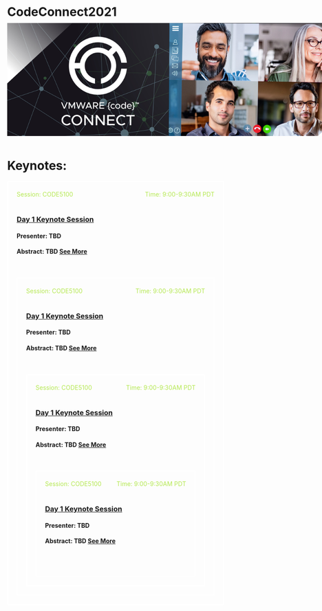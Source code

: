 # CodeConnect2021
<style>
body {background-image:url('github-BG.png'); background-repeat: repeat-y; }
  section {width:100%;}
  .wrapper {margin-top:100;}
  header {top:20px!important;}
  .header-banner img{width:800px;}
  .header-code img{position:relative;top:-10px;left:0px;max-width:800px!important;}
  .session-wrapper{border:2px solid #fff; border-radius:0px; padding:20px; background-image:'github-BG.png';}
  hr {margin-top:30px!important; margin-bottom:30px!important;}
  .date {color:#abb7b7;}
  .lrg-logo {display:none;}
  .column {
  float: left;
  width: 18%;
  padding: 5px;
}
.myButton {
	box-shadow:inset 0px 1px 0px 0px #ffffff;
	background:linear-gradient(to bottom, #ffffff 5%, #f6f6f6 100%);
	background-color:#ffffff;
	border-radius:6px;
	border:1px solid #dcdcdc;
	display:inline-block;
	cursor:pointer;
	color:#666666;
	font-family:Helvetica;
	font-size:15px;
	font-weight:normal;
	padding:6px 24px;
	text-decoration:none;
	text-shadow:0px 1px 0px #ffffff;
}
.myButton:hover {
	background:linear-gradient(to bottom, #f6f6f6 5%, #ffffff 100%);
	background-color:#f6f6f6;
}
.myButton:active {
	position:relative;
	top:1px;
}

.row::after {
  content: "";
  clear: both;
  display: table;
}
.right{float:right; color:#B5E853;}
.left{float:left; color:#B5E853;}
</style>

<div class="header-code"><img src="github-banner.jpg" class="header-banner"></div>

# Keynotes:
<div class="session-wrapper">
<span class="left">Session: CODE5100</span><span class="right">Time: 9:00-9:30AM PDT</span>
<br><br> 
<h3><a href="Keynote1">Day 1 Keynote Session</a></h3>
<h4>Presenter: TBD</h4>
<h4>Abstract: TBD <a href="Keynote1">See More</a></h4>
<br>
<br>
<!--This is a divider between boxes/-->

<div class="session-wrapper">
<span class="left">Session: CODE5100</span><span class="right">Time: 9:00-9:30AM PDT</span>
<br><br> 
<h3><a href="Keynote2">Day 1 Keynote Session</a></h3>
<h4>Presenter: TBD</h4>
<h4>Abstract: TBD <a href="Keynote2">See More</a></h4>
<br>
<br>
	
<!--This is a divider between boxes/-->

<div class="session-wrapper">
<span class="left">Session: CODE5100</span><span class="right">Time: 9:00-9:30AM PDT</span>
<br><br> 
<h3><a href="Keynote1">Day 1 Keynote Session</a></h3>
<h4>Presenter: TBD</h4>
<h4>Abstract: TBD <a href="Keynote1">See More</a></h4>
<br>
<br>
	
<!--This is a divider between boxes/-->

<div class="session-wrapper">
<span class="left">Session: CODE5100</span><span class="right">Time: 9:00-9:30AM PDT</span>
<br><br> 
<h3><a href="Keynote1">Day 1 Keynote Session</a></h3>
<h4>Presenter: TBD</h4>
<h4>Abstract: TBD <a href="Keynote1">See More</a></h4>
<br>
<br>



